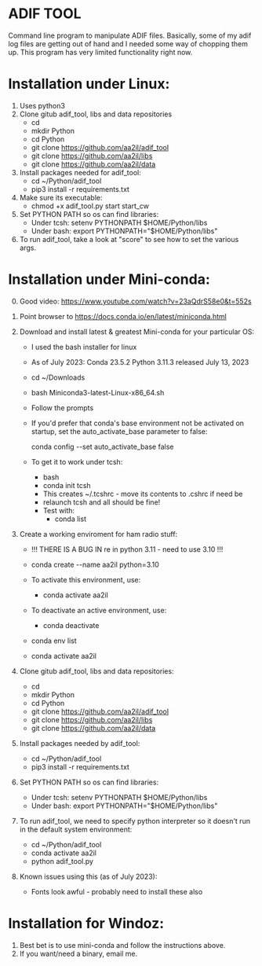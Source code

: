 # ADIF TOOL

Command line program to manipulate ADIF files.  Basically, some of my adif log files are getting out of hand and I needed some way of chopping them up.  This program has very limited functionality right now.

# Installation under Linux:

1) Uses python3 
2) Clone gitub adif_tool, libs and data repositories
    - cd
    - mkdir Python
    - cd Python
    - git clone https://github.com/aa2il/adif_tool
    - git clone https://github.com/aa2il/libs
    - git clone https://github.com/aa2il/data
3) Install packages needed for adif_tool:
   - cd ~/Python/adif_tool
   - pip3 install -r requirements.txt
4) Make sure its executable:
   - chmod +x adif_tool.py start start_cw
5) Set PYTHON PATH so os can find libraries:
   - Under tcsh:      setenv PYTHONPATH $HOME/Python/libs
   - Under bash:      export PYTHONPATH="$HOME/Python/libs"
6) To run adif_tool, take a look at "score" to see how to set the various args.

# Installation under Mini-conda:

0) Good video:  https://www.youtube.com/watch?v=23aQdrS58e0&t=552s

1) Point browser to https://docs.conda.io/en/latest/miniconda.html
2) Download and install latest & greatest Mini-conda for your particular OS:
   - I used the bash installer for linux
   - As of July 2023: Conda 23.5.2 Python 3.11.3 released July 13, 2023
   - cd ~/Downloads
   - bash Miniconda3-latest-Linux-x86_64.sh
   - Follow the prompts

   - If you'd prefer that conda's base environment not be activated on startup, 
      set the auto_activate_base parameter to false: 

      conda config --set auto_activate_base false

   - To get it to work under tcsh:
       - bash
       - conda init tcsh
       - This creates ~/.tcshrc - move its contents to .cshrc if need be
       - relaunch tcsh and all should be fine!
       - Test with:
           - conda list

3) Create a working enviroment for ham radio stuff:
   - !!! THERE IS A BUG IN re in python 3.11 - need to use 3.10 !!!
   - conda create --name aa2il python=3.10

   - To activate this environment, use:
       - conda activate aa2il
   - To deactivate an active environment, use:
       - conda deactivate

   - conda env list
   - conda activate aa2il

4) Clone gitub adif_tool, libs and data repositories:
    - cd
    - mkdir Python
    - cd Python
    - git clone https://github.com/aa2il/adif_tool
    - git clone https://github.com/aa2il/libs
    - git clone https://github.com/aa2il/data

5) Install packages needed by adif_tool:
   - cd ~/Python/adif_tool
   - pip3 install -r requirements.txt

6) Set PYTHON PATH so os can find libraries:
   - Under tcsh:      setenv PYTHONPATH $HOME/Python/libs
   - Under bash:      export PYTHONPATH="$HOME/Python/libs"

7) To run adif_tool, we need to specify python interpreter so it doesn't run in
   the default system environment:
   - cd ~/Python/adif_tool
   - conda activate aa2il
   - python adif_tool.py

8) Known issues using this (as of July 2023):
   - Fonts look awful - probably need to install these also

# Installation for Windoz:

1) Best bet is to use mini-conda and follow the instructions above.
2) If you want/need a binary, email me.
